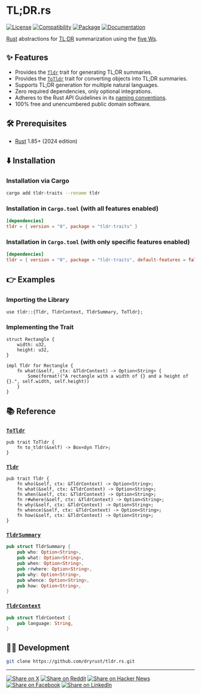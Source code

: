 # TL;DR.rs

[![License](https://img.shields.io/badge/license-Public%20Domain-blue.svg)](https://unlicense.org)
[![Compatibility](https://img.shields.io/badge/rust-1.85%2B-blue)](https://blog.rust-lang.org/2025/02/20/Rust-1.85.0/)
[![Package](https://img.shields.io/crates/v/tldr-traits)](https://crates.io/crates/tldr-traits)
[![Documentation](https://docs.rs/tldr-traits/badge.svg)](https://docs.rs/tldr-traits)

[Rust] abstractions for [TL;DR] summarization using the [five Ws].

## ✨ Features

- Provides the [`Tldr`] trait for generating TL;DR summaries.
- Provides the [`ToTldr`] trait for converting objects into TL;DR summaries.
- Supports TL;DR generation for multiple natural languages.
- Zero required dependencies, only optional integrations.
- Adheres to the Rust API Guidelines in its [naming conventions].
- 100% free and unencumbered public domain software.

## 🛠️ Prerequisites

- [Rust] 1.85+ (2024 edition)

## ⬇️ Installation

### Installation via Cargo

```bash
cargo add tldr-traits --rename tldr
```

### Installation in `Cargo.toml` (with all features enabled)

```toml
[dependencies]
tldr = { version = "0", package = "tldr-traits" }
```

### Installation in `Cargo.toml` (with only specific features enabled)

```toml
[dependencies]
tldr = { version = "0", package = "tldr-traits", default-features = false, features = ["serde"] }
```

## 👉 Examples

### Importing the Library

```rust,ignore
use tldr::{Tldr, TldrContext, TldrSummary, ToTldr};
```

### Implementing the Trait

```rust,ignore
struct Rectangle {
    width: u32,
    height: u32,
}

impl Tldr for Rectangle {
    fn what(&self, _ctx: &TldrContext) -> Option<String> {
        Some(format!("A rectangle with a width of {} and a height of {}.", self.width, self.height))
    }
}
```

## 📚 Reference

### [`ToTldr`]

```rust,ignore
pub trait ToTldr {
    fn to_tldr(&self) -> Box<dyn Tldr>;
}
```

### [`Tldr`]

```rust,ignore
pub trait Tldr {
    fn who(&self, ctx: &TldrContext) -> Option<String>;
    fn what(&self, ctx: &TldrContext) -> Option<String>;
    fn when(&self, ctx: &TldrContext) -> Option<String>;
    fn r#where(&self, ctx: &TldrContext) -> Option<String>;
    fn why(&self, ctx: &TldrContext) -> Option<String>;
    fn whence(&self, ctx: &TldrContext) -> Option<String>;
    fn how(&self, ctx: &TldrContext) -> Option<String>;
}
```

### [`TldrSummary`]

```rust
pub struct TldrSummary {
    pub who: Option<String>,
    pub what: Option<String>,
    pub when: Option<String>,
    pub r#where: Option<String>,
    pub why: Option<String>,
    pub whence: Option<String>,
    pub how: Option<String>,
}
```

### [`TldrContext`]

```rust
pub struct TldrContext {
    pub language: String,
}
```

## 👨‍💻 Development

```bash
git clone https://github.com/dryrust/tldr.rs.git
```

---

[![Share on X](https://img.shields.io/badge/share%20on-x-03A9F4?logo=x)](https://x.com/intent/post?url=https://github.com/dryrust/tldr.rs&text=TL;DR.rs)
[![Share on Reddit](https://img.shields.io/badge/share%20on-reddit-red?logo=reddit)](https://reddit.com/submit?url=https://github.com/dryrust/tldr.rs&title=TL;DR.rs)
[![Share on Hacker News](https://img.shields.io/badge/share%20on-hn-orange?logo=ycombinator)](https://news.ycombinator.com/submitlink?u=https://github.com/dryrust/tldr.rs&t=TL;DR.rs)
[![Share on Facebook](https://img.shields.io/badge/share%20on-fb-1976D2?logo=facebook)](https://www.facebook.com/sharer/sharer.php?u=https://github.com/dryrust/tldr.rs)
[![Share on LinkedIn](https://img.shields.io/badge/share%20on-linkedin-3949AB?logo=linkedin)](https://www.linkedin.com/sharing/share-offsite/?url=https://github.com/dryrust/tldr.rs)

[Rust]: https://rust-lang.org
[TL;DR]: https://en.wikipedia.org/wiki/TL;DR
[five Ws]: https://en.wikipedia.org/wiki/Five_Ws
[naming conventions]: https://rust-lang.github.io/api-guidelines/naming.html

[`Tldr`]: https://docs.rs/tldr-traits/latest/tldr_traits/trait.Tldr.html
[`TldrContext`]: https://docs.rs/tldr-traits/latest/tldr_traits/struct.TldrContext.html
[`TldrSummary`]: https://docs.rs/tldr-traits/latest/tldr_traits/struct.TldrSummary.html
[`ToTldr`]: https://docs.rs/tldr-traits/latest/tldr_traits/trait.ToTldr.html
